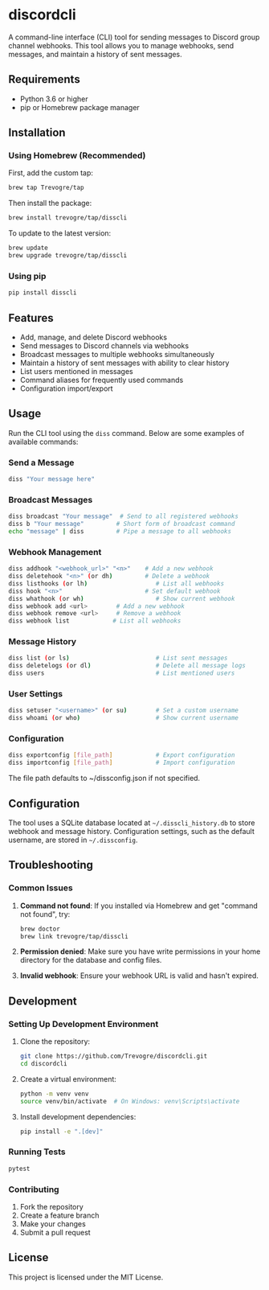# discordcli

A command-line interface (CLI) tool for sending messages to Discord group channel webhooks. This tool allows you to manage webhooks, send messages, and maintain a history of sent messages.

## Requirements
- Python 3.6 or higher
- pip or Homebrew package manager

## Installation

### Using Homebrew (Recommended)
First, add the custom tap:
```bash
brew tap Trevogre/tap
```

Then install the package:
```bash
brew install trevogre/tap/disscli
```

To update to the latest version:
```bash
brew update
brew upgrade trevogre/tap/disscli
```

### Using pip
```bash
pip install disscli
```

## Features
- Add, manage, and delete Discord webhooks
- Send messages to Discord channels via webhooks
- Broadcast messages to multiple webhooks simultaneously
- Maintain a history of sent messages with ability to clear history
- List users mentioned in messages
- Command aliases for frequently used commands
- Configuration import/export

## Usage
Run the CLI tool using the `diss` command. Below are some examples of available commands:

### Send a Message
```bash
diss "Your message here"
```

### Broadcast Messages
```bash
diss broadcast "Your message"  # Send to all registered webhooks
diss b "Your message"         # Short form of broadcast command
echo "message" | diss         # Pipe a message to all webhooks
```

### Webhook Management
```bash
diss addhook "<webhook_url>" "<n>"    # Add a new webhook
diss deletehook "<n>" (or dh)         # Delete a webhook
diss listhooks (or lh)                   # List all webhooks
diss hook "<n>"                       # Set default webhook
diss whathook (or wh)                    # Show current webhook
diss webhook add <url>        # Add a new webhook
diss webhook remove <url>     # Remove a webhook
diss webhook list            # List all webhooks
```

### Message History
```bash
diss list (or ls)                        # List sent messages
diss deletelogs (or dl)                  # Delete all message logs
diss users                               # List mentioned users
```

### User Settings
```bash
diss setuser "<username>" (or su)        # Set a custom username
diss whoami (or who)                     # Show current username
```

### Configuration
```bash
diss exportconfig [file_path]            # Export configuration
diss importconfig [file_path]            # Import configuration
```
The file path defaults to ~/dissconfig.json if not specified.

## Configuration
The tool uses a SQLite database located at `~/.disscli_history.db` to store webhook and message history. Configuration settings, such as the default username, are stored in `~/.dissconfig`.

## Troubleshooting

### Common Issues

1. **Command not found**: If you installed via Homebrew and get "command not found", try:
   ```bash
   brew doctor
   brew link trevogre/tap/disscli
   ```

2. **Permission denied**: Make sure you have write permissions in your home directory for the database and config files.

3. **Invalid webhook**: Ensure your webhook URL is valid and hasn't expired.

## Development

### Setting Up Development Environment
1. Clone the repository:
   ```bash
   git clone https://github.com/Trevogre/discordcli.git
   cd discordcli
   ```

2. Create a virtual environment:
   ```bash
   python -m venv venv
   source venv/bin/activate  # On Windows: venv\Scripts\activate
   ```

3. Install development dependencies:
   ```bash
   pip install -e ".[dev]"
   ```

### Running Tests
```bash
pytest
```

### Contributing
1. Fork the repository
2. Create a feature branch
3. Make your changes
4. Submit a pull request

## License
This project is licensed under the MIT License.
